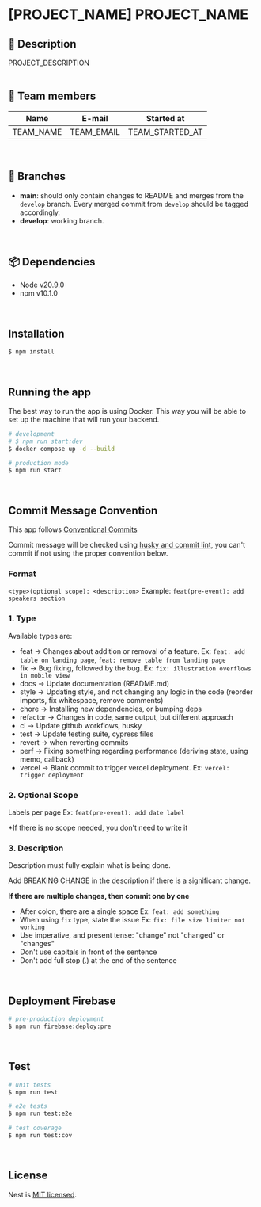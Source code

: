# [PROJECT_NAME] PROJECT_NAME

## 📝 Description

<div style="text-align: justify">
PROJECT_DESCRIPTION
</div>
<br />

## 👤 Team members

| Name      | E-mail     | Started at      |
| --------- | ---------- | --------------- |
| TEAM_NAME | TEAM_EMAIL | TEAM_STARTED_AT |

<br />

## 🌲 Branches

- **main**: should only contain changes to README and merges from the `develop` branch. Every merged commit from `develop` should be tagged accordingly.
- **develop**: working branch.

<br />

## 📦 Dependencies

- Node v20.9.0
- npm v10.1.0

<br />

## Installation

```bash
$ npm install
```

<br />

## Running the app

The best way to run the app is using Docker. This way you will be able to set up the machine that will run your backend.

```bash
# development
# $ npm run start:dev
$ docker compose up -d --build

# production mode
$ npm run start
```

<br />

## Commit Message Convention

This app follows [Conventional Commits](https://www.conventionalcommits.org/en/v1.0.0/)

Commit message will be checked using [husky and commit lint](https://theodorusclarence.com/library/husky-commitlint-prettier), you can't commit if not using the proper convention below.

### Format

`<type>(optional scope): <description>`
Example: `feat(pre-event): add speakers section`

### 1. Type

Available types are:

- feat → Changes about addition or removal of a feature. Ex: `feat: add table on landing page`, `feat: remove table from landing page`
- fix → Bug fixing, followed by the bug. Ex: `fix: illustration overflows in mobile view`
- docs → Update documentation (README.md)
- style → Updating style, and not changing any logic in the code (reorder imports, fix whitespace, remove comments)
- chore → Installing new dependencies, or bumping deps
- refactor → Changes in code, same output, but different approach
- ci → Update github workflows, husky
- test → Update testing suite, cypress files
- revert → when reverting commits
- perf → Fixing something regarding performance (deriving state, using memo, callback)
- vercel → Blank commit to trigger vercel deployment. Ex: `vercel: trigger deployment`

### 2. Optional Scope

Labels per page Ex: `feat(pre-event): add date label`

\*If there is no scope needed, you don't need to write it

### 3. Description

Description must fully explain what is being done.

Add BREAKING CHANGE in the description if there is a significant change.

**If there are multiple changes, then commit one by one**

- After colon, there are a single space Ex: `feat: add something`
- When using `fix` type, state the issue Ex: `fix: file size limiter not working`
- Use imperative, and present tense: "change" not "changed" or "changes"
- Don't use capitals in front of the sentence
- Don't add full stop (.) at the end of the sentence

<br />

## Deployment Firebase

```bash
# pre-production deployment
$ npm run firebase:deploy:pre

```

<br />

## Test

```bash
# unit tests
$ npm run test

# e2e tests
$ npm run test:e2e

# test coverage
$ npm run test:cov
```

<br />

## License

Nest is [MIT licensed](LICENSE).
